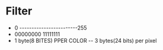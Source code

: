# Filter
- 0 ------------------------255
- 00000000                  11111111
- 1 byte(8 BITES) PPER COLOR
-- 3 bytes(24 bits) per pixel
